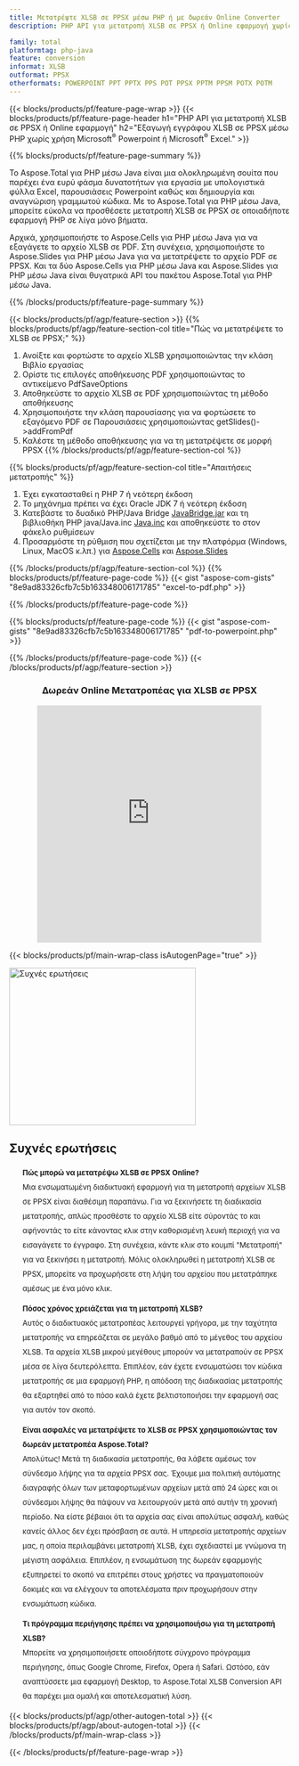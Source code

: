 ```yaml
---
title: Μετατρέψτε XLSB σε PPSX μέσω PHP ή με δωρεάν Online Converter 
description: PHP API για μετατροπή XLSB σε PPSX ή Online εφαρμογή χωρίς χρήση Microsoft Excel ή Powerpoint. Δοκιμάστε γρήγορα τον δωρεάν διαδικτυακό μετατροπέα XLSB σε PPSX πριν ενσωματώσετε τον κώδικα. 

family: total
platformtag: php-java
feature: conversion
informat: XLSB
outformat: PPSX
otherformats: POWERPOINT PPT PPTX PPS POT PPSX PPTM PPSM POTX POTM
---
```

{{< blocks/products/pf/feature-page-wrap >}}
{{< blocks/products/pf/feature-page-header h1="PHP API για μετατροπή XLSB σε PPSX ή Online εφαρμογή" h2="Εξαγωγή εγγράφου XLSB σε PPSX μέσω PHP χωρίς χρήση Microsoft<sup>&reg;</sup> Powerpoint ή Microsoft<sup>&reg;</sup> Excel." >}}

{{% blocks/products/pf/feature-page-summary %}}

Το Aspose.Total για PHP μέσω Java είναι μια ολοκληρωμένη σουίτα που παρέχει ένα ευρύ φάσμα δυνατοτήτων για εργασία με υπολογιστικά φύλλα Excel, παρουσιάσεις Powerpoint καθώς και δημιουργία και αναγνώριση γραμμωτού κώδικα. Με το Aspose.Total για PHP μέσω Java, μπορείτε εύκολα να προσθέσετε μετατροπή XLSB σε PPSX σε οποιαδήποτε εφαρμογή PHP σε λίγα μόνο βήματα.

Αρχικά, χρησιμοποιήστε το Aspose.Cells για PHP μέσω Java για να εξαγάγετε το αρχείο XLSB σε PDF. Στη συνέχεια, χρησιμοποιήστε το Aspose.Slides για PHP μέσω Java για να μετατρέψετε το αρχείο PDF σε PPSX. Και τα δύο Aspose.Cells για PHP μέσω Java και Aspose.Slides για PHP μέσω Java είναι θυγατρικά API του πακέτου Aspose.Total για PHP μέσω Java.

{{% /blocks/products/pf/feature-page-summary  %}}

{{< blocks/products/pf/agp/feature-section >}}
{{% blocks/products/pf/agp/feature-section-col title="Πώς να μετατρέψετε το XLSB σε PPSX;" %}}
1. Ανοίξτε και φορτώστε το αρχείο XLSB χρησιμοποιώντας την κλάση Βιβλίο εργασίας
2. Ορίστε τις επιλογές αποθήκευσης PDF χρησιμοποιώντας το αντικείμενο PdfSaveOptions
3. Αποθηκεύστε το αρχείο XLSB σε PDF χρησιμοποιώντας τη μέθοδο αποθήκευσης
4. Χρησιμοποιήστε την κλάση παρουσίασης για να φορτώσετε το εξαγόμενο PDF σε Παρουσιάσεις χρησιμοποιώντας getSlides()->addFromPdf
5. Καλέστε τη μέθοδο αποθήκευσης για να τη μετατρέψετε σε μορφή PPSX
{{% /blocks/products/pf/agp/feature-section-col %}}

{{% blocks/products/pf/agp/feature-section-col title="Απαιτήσεις μετατροπής" %}}
1. Έχει εγκατασταθεί η PHP 7 ή νεότερη έκδοση
2. Το μηχάνημα πρέπει να έχει Oracle JDK 7 ή νεότερη έκδοση
3. Κατεβάστε το δυαδικό PHP/Java Bridge [JavaBridge.jar](http://php-java-bridge.sourceforge.net/pjb/download.php) και τη βιβλιοθήκη PHP java/Java.inc [Java.inc](http://php-java-bridge.sourceforge.net/pjb/download.php) και αποθηκεύστε το στον φάκελο ρυθμίσεων
4. Προσαρμόστε τη ρύθμιση που σχετίζεται με την πλατφόρμα (Windows, Linux, MacOS κ.λπ.) για [Aspose.Cells](https://docs.aspose.com/cells/php-java/setup-and-installation-guidelines/) και [Aspose.Slides](https://docs.aspose.com/slides/php-java/installation/)


{{% /blocks/products/pf/agp/feature-section-col %}}
{{% blocks/products/pf/feature-page-code %}}
{{< gist "aspose-com-gists" "8e9ad83326cfb7c5b163348006171785" "excel-to-pdf.php" >}}

{{% /blocks/products/pf/feature-page-code %}}

{{% blocks/products/pf/feature-page-code %}}
{{< gist "aspose-com-gists" "8e9ad83326cfb7c5b163348006171785" "pdf-to-powerpoint.php" >}}

{{% /blocks/products/pf/feature-page-code %}}
{{< /blocks/products/pf/agp/feature-section >}}

<div class="container-fluid agp-content bg-white aboutfile box-1 vh100 section nopbtm">
<div class=container>
<div class=row>
<div class="demobox tc col-md-12 padding-0" align="center">

<h3>Δωρεάν Online Μετατροπέας για XLSB σε PPSX</h3>

<iframe style="border: none; height: 426px;" scrolling="no" src="https://total-conversion-app-65z5r2lp.qa.k8s.dynabic.com/?to=pptx&from=xlsx" id="child-iframe" width="80%"></iframe>

</div></div>
</div></div>

{{< blocks/products/pf/main-wrap-class isAutogenPage="true" >}}
<style>.howtolist li{margin-right: 0!important;line-height: 26px;position: relative;margin-bottom: 10px;font-size: 13px;list-style-type: none;}</style>
<div class="col-md-12 tl bg-gray-dark howtolist section">
  <a class="anchor" name="faqpage"></a>
  <div class="container tl dflex" itemscope="" itemtype="https://schema.org/FAQPage">
      <div class="col-md-4 howtosectiongfx">
          <img class="social-panel-hide-on-mobile" src="https://www.groupdocs.cloud/templates/brand/images/groupdocs/conversion/groupdocs_conversion-brand.png" alt="Συχνές ερωτήσεις" width="335" height="283">
      </div>
      <div class="howtosection col-md-8">
          <div>
              <h2>Συχνές ερωτήσεις</h2>
              <ul>
                  <li itemscope="" itemprop="mainEntity" itemtype="https://schema.org/Question">
                      <div>
                          <span itemprop="name"><b>Πώς μπορώ να μετατρέψω XLSB σε PPSX Online?</b></span>
                      </div>
                      <div itemscope="" itemprop="acceptedAnswer" itemtype="https://schema.org/Answer">
                          <span itemprop="text">Μια ενσωματωμένη διαδικτυακή εφαρμογή για τη μετατροπή αρχείων XLSB σε PPSX είναι διαθέσιμη παραπάνω. Για να ξεκινήσετε τη διαδικασία μετατροπής, απλώς προσθέστε το αρχείο XLSB είτε σύροντάς το και αφήνοντάς το είτε κάνοντας κλικ στην καθορισμένη λευκή περιοχή για να εισαγάγετε το έγγραφο. Στη συνέχεια, κάντε κλικ στο κουμπί "Μετατροπή" για να ξεκινήσει η μετατροπή. Μόλις ολοκληρωθεί η μετατροπή XLSB σε PPSX, μπορείτε να προχωρήσετε στη λήψη του αρχείου που μετατράπηκε αμέσως με ένα μόνο κλικ.</span>
                      </div>
                  </li>
                  <li itemscope="" itemprop="mainEntity" itemtype="https://schema.org/Question">
                      <div>
                          <span itemprop="name"><b>Πόσος χρόνος χρειάζεται για τη μετατροπή XLSB?</b></span>
                      </div>
                      <div itemscope="" itemprop="acceptedAnswer" itemtype="https://schema.org/Answer">
                          <span itemprop="text">Αυτός ο διαδικτυακός μετατροπέας λειτουργεί γρήγορα, με την ταχύτητα μετατροπής να επηρεάζεται σε μεγάλο βαθμό από το μέγεθος του αρχείου XLSB. Τα αρχεία XLSB μικρού μεγέθους μπορούν να μετατραπούν σε PPSX μέσα σε λίγα δευτερόλεπτα. Επιπλέον, εάν έχετε ενσωματώσει τον κώδικα μετατροπής σε μια εφαρμογή PHP, η απόδοση της διαδικασίας μετατροπής θα εξαρτηθεί από το πόσο καλά έχετε βελτιστοποιήσει την εφαρμογή σας για αυτόν τον σκοπό.</span>
                      </div>
                  </li>
                  <li itemscope="" itemprop="mainEntity" itemtype="https://schema.org/Question">
                      <div>
                          <span itemprop="name"><b>Είναι ασφαλές να μετατρέψετε το XLSB σε PPSX χρησιμοποιώντας τον δωρεάν μετατροπέα Aspose.Total?</b></span>
                      </div>
                      <div itemscope="" itemprop="acceptedAnswer" itemtype="https://schema.org/Answer">
                          <span itemprop="text">Απολύτως! Μετά τη διαδικασία μετατροπής, θα λάβετε αμέσως τον σύνδεσμο λήψης για τα αρχεία PPSX σας. Έχουμε μια πολιτική αυτόματης διαγραφής όλων των μεταφορτωμένων αρχείων μετά από 24 ώρες και οι σύνδεσμοι λήψης θα πάψουν να λειτουργούν μετά από αυτήν τη χρονική περίοδο. Να είστε βέβαιοι ότι τα αρχεία σας είναι απολύτως ασφαλή, καθώς κανείς άλλος δεν έχει πρόσβαση σε αυτά. Η υπηρεσία μετατροπής αρχείων μας, η οποία περιλαμβάνει μετατροπή XLSB, έχει σχεδιαστεί με γνώμονα τη μέγιστη ασφάλεια. Επιπλέον, η ενσωμάτωση της δωρεάν εφαρμογής εξυπηρετεί το σκοπό να επιτρέπει στους χρήστες να πραγματοποιούν δοκιμές και να ελέγχουν τα αποτελέσματα πριν προχωρήσουν στην ενσωμάτωση κώδικα.</span>
                      </div>
                  </li>                 
                  <li itemscope="" itemprop="mainEntity" itemtype="https://schema.org/Question">
                      <div>
                          <span itemprop="name"><b>Τι πρόγραμμα περιήγησης πρέπει να χρησιμοποιήσω για τη μετατροπή XLSB?</b></span>
                      </div>
                      <div itemscope="" itemprop="acceptedAnswer" itemtype="https://schema.org/Answer">
                          <span itemprop="text">Μπορείτε να χρησιμοποιήσετε οποιοδήποτε σύγχρονο πρόγραμμα περιήγησης, όπως Google Chrome, Firefox, Opera ή Safari. Ωστόσο, εάν αναπτύσσετε μια εφαρμογή Desktop, το Aspose.Total XLSB Conversion API θα παρέχει μια ομαλή και αποτελεσματική λύση.</span>
                      </div>
                  </li>
              </ul>
          </div>
      </div>
  </div>
{{< blocks/products/pf/agp/other-autogen-total >}}
{{< blocks/products/pf/agp/about-autogen-total >}}
{{< /blocks/products/pf/main-wrap-class >}}

{{< /blocks/products/pf/feature-page-wrap >}}